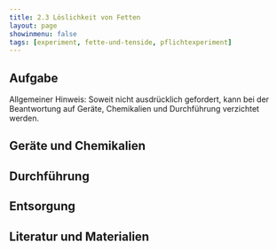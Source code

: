 ```yaml
---
title: 2.3 Löslichkeit von Fetten
layout: page
showinmenu: false
tags: [experiment, fette-und-tenside, pflichtexperiment]
---
```


## Aufgabe

Allgemeiner Hinweis: Soweit nicht ausdrücklich gefordert, kann bei der Beantwortung auf Geräte, Chemikalien und Durchführung verzichtet werden.

## Geräte und Chemikalien

## Durchführung

## Entsorgung

## Literatur und Materialien
